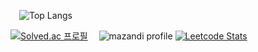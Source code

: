 <!--
**yonghwane/yonghwane** is a ✨ _special_ ✨ repository because its `README.md` (this file) appears on your GitHub profile.

Here are some ideas to get you started:

- 🔭 I’m currently working on ...
- 🌱 I’m currently learning ...
- 👯 I’m looking to collaborate on ...
- 🤔 I’m looking for help with ...
- 💬 Ask me about ...
- 📫 How to reach me: ...
- 😄 Pronouns: ...
- ⚡ Fun fact: ...
-->



 ![Top Langs](https://github-readme-stats.vercel.app/api/top-langs/?username=yonghwane&layout=compact)

[![Solved.ac 프로필](http://mazassumnida.wtf/api/v2/generate_badge?boj=yonghwane135)](https://solved.ac/ytlsgnstjq)
 ![mazandi profile](http://mazandi.herokuapp.com/api?handle=yonghwane135&theme=warm)
 [![Leetcode Stats](https://leetcard.jacoblin.cool/JacobLinCool)](https://leetcode.com/yonghwane)
